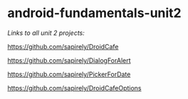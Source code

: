 # android-fundamentals-unit2

*Links to all unit 2 projects:*

https://github.com/sapirely/DroidCafe 

https://github.com/sapirely/DialogForAlert 

https://github.com/sapirely/PickerForDate

https://github.com/sapirely/DroidCafeOptions
